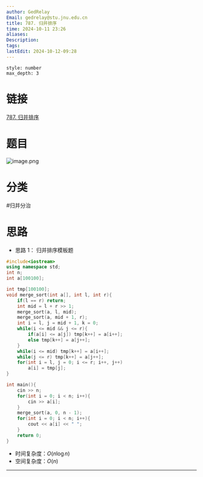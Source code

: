 ```yaml
---
author: GedRelay
Email: gedrelay@stu.jnu.edu.cn
title: 787. 归并排序
time: 2024-10-11 23:26
aliases: 
Description: 
tags: 
lastEdit: 2024-10-12-09:28
---
```


```toc
style: number
max_depth: 3
```

# 链接
[787. 归并排序](https://www.acwing.com/problem/content/789/) 

# 题目
![image.png](https://ged-pic-bed.oss-cn-guangzhou.aliyuncs.com/img/202410112326713.png)


# 分类
#归并分治 

# 思路
- 思路 1：
归并排序模板题


```cpp
#include<iostream>
using namespace std;
int n;
int a[100100];

int tmp[100100];
void merge_sort(int a[], int l, int r){
    if(l == r) return;
    int mid = l + r >> 1;
    merge_sort(a, l, mid);
    merge_sort(a, mid + 1, r);
    int i = l, j = mid + 1, k = 0;
    while(i <= mid && j <= r){
        if(a[i] <= a[j]) tmp[k++] = a[i++];
        else tmp[k++] = a[j++];
    }
    while(i <= mid) tmp[k++] = a[i++];
    while(j <= r) tmp[k++] = a[j++];
    for(int i = l, j = 0; i <= r; i++, j++)
        a[i] = tmp[j];
}

int main(){
    cin >> n;
    for(int i = 0; i < n; i++){
        cin >> a[i];
    }
    merge_sort(a, 0, n - 1);
    for(int i = 0; i < n; i++){
        cout << a[i] << " ";
    }
    return 0;
}
```


- 时间复杂度：${O\left( n\log n \right)  }$ 
- 空间复杂度：${O\left( n \right)  }$ 


---

